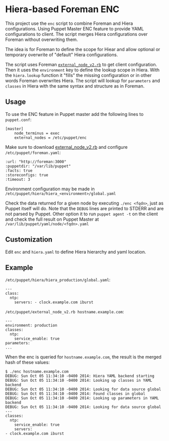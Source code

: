 Hiera-based Foreman ENC
=======================

This project use the `enc` script to combine Foreman and Hiera configurations.
Using Puppet Master ENC feature to provide YAML configurations to client.
The script merges Hiera configurations over Foreman without overwriting them.

The idea is for Foreman to define the scope for Hiear and allow optional or
temporary overwrite of "default" Hiera configurations.

The script uses Foreman [`external_node_v2.rb`][1] to get client configuration.
Then it uses the `environment` key to define the lookup scope in Hiera. With
the `hiera.lookup` function it "fills" the missing configuration or in other
words Foreman overwrites Hiera. The script will lookup for `parameters` and
`classes` in Hiera with the same syntax and structure as in Foreman.

Usage
--------
To use the ENC feature in Puppet master add the following lines to
`puppet.conf`:

    [master]
        node_terminus = exec
        external_nodes = /etc/puppet/enc

Make sure to download [external_node_v2.rb][1] and configure
`/etc/puppet/foreman.yaml`:

	:url: "http://foreman:3000"
	:puppetdir: "/var/lib/puppet"
	:facts: true
	:storeconfigs: true
	:timeout: 3

Environment configuration may be made in
`/etc/puppet/hiera/hiera_<environment>/global.yaml`

Check the data returned for a given node by executing `./enc <fqdn>`, just as
Puppet itself will do. Note that the `DEBUG` lines are printed to STDERR and
are not parsed by Puppet. Other option it to run `puppet agent -t` on the client
and check the full result on Puppet Master at
`/var/lib/puppet/yaml/node/<fqdn>.yaml`

Customization
-------------------
Edit `enc` and `hiera.yaml` to define Hiera hierarchy and yaml location.

Example
-----------

`/etc/puppet/hiera/hiera_production/global.yaml`:

    ---
    class:
      ntp:
        servers: - clock.example.com iburst
<!-- -->
`/etc/puppet/external_node_v2.rb hostname.example.com`:

	---
	environment: production
	classes:
	  ntp:
	    service_enable: true
	parameters:
	...

When the enc is queried for `hostname.example.com`, the result is the merged
hash of these values:

    $ ./enc hostname.example.com
    DEBUG: Sun Oct 05 11:34:10 -0400 2014: Hiera YAML backend starting
    DEBUG: Sun Oct 05 11:34:10 -0400 2014: Looking up classes in YAML backend
    DEBUG: Sun Oct 05 11:34:10 -0400 2014: Looking for data source global
    DEBUG: Sun Oct 05 11:34:10 -0400 2014: Found classes in global
    DEBUG: Sun Oct 05 11:34:10 -0400 2014: Looking up parameters in YAML backend
    DEBUG: Sun Oct 05 11:34:10 -0400 2014: Looking for data source global
    ---
    classes:
      ntp:
        service_enable: true
        servers:
	- clock.example.com iburst

[1]: https://github.com/theforeman/puppet-foreman/blob/master/files/external_node_v2.rb

